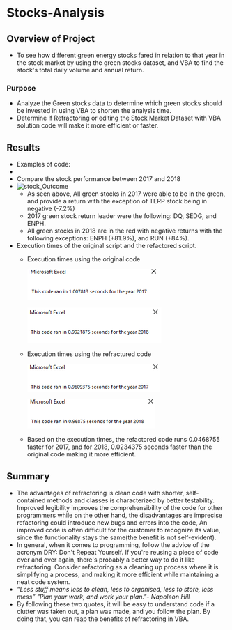 # ****Stocks-Analysis****
## Overview of Project
- To see how different green energy stocks fared in relation to that year in the stock market by using the green stocks dataset, and VBA to find the stock's total daily volume and annual return.
### Purpose
- Analyze the Green stocks data to determine which green stocks should be invested in using VBA to shorten the analysis time. 
- Determine if Refractoring or editing the Stock Market Dataset with VBA solution code will make it more efficient or faster. 
## Results
- Examples of code:
-  
- Compare the stock performance between 2017 and 2018
- ![stock_Outcome](https://user-images.githubusercontent.com/106709942/173264167-6be6ddeb-d907-4b64-8093-6a8be2fcf37d.PNG) 
  - As seen above, All green stocks in 2017 were able to be in the green, and provide a return with the exception of TERP stock being in negative (-7.2%)
  - 2017 green stock return leader were the following: DQ, SEDG, and ENPH. 
  - All green stocks in 2018 are in the red with negative returns with the following exceptions: ENPH (+81.9%), and RUN (+84%). 
- Execution times of the original script and the refactored script.
  - Execution times using the original code

     ![This is an image](https://github.com/albalushiaj/stocks-analysis/blob/main/Resources/VBA_AllStock_2017.PNG)
    
     ![This is an image](https://github.com/albalushiaj/stocks-analysis/blob/main/Resources/VBA_AllStock_2018.PNG)
  - Execution times using the refractured code 
  
     ![This is an image](https://github.com/albalushiaj/stocks-analysis/blob/main/Resources/VBA_Challenge_2017.PNG)
     
     ![This is an image](https://github.com/albalushiaj/stocks-analysis/blob/main/Resources/VBA_Challenge_2018.PNG)
          
  - Based on the execution times, the refactored code runs 0.0468755 faster for 2017, and for 2018, 0.0234375 seconds faster than the original code making it more efficient.
## Summary
-  The advantages of refractoring is clean code with shorter, self-contained methods and classes is characterized by better testability. Improved legibility improves the comprehensibility of the code for other programmers while on the other hand, the disadvantages are imprecise refactoring could introduce new bugs and errors into the code, An improved code is often difficult for the customer to recognize its value, since the functionality stays the same(the benefit is not self-evident).
-  In general, when it comes to programming, follow the advice of the acronym DRY: Don't Repeat Yourself. If you're reusing a piece of code over and over again, there's probably a better way to do it like refractoring. Consider refactoring as a cleaning up process where it is simplifying a process, and making it more efficient while maintaining a neat code system. 
-  *“Less stuff means less to clean, less to organised, less to store, less mess”* *"Plan your work, and work your plan."- Napoleon Hill*
  -  By following these two quotes, it will be easy to understand code if a clutter was taken out, a plan was made, and you follow the plan. By doing that, you can reap the benefits of refractoring in VBA. 

